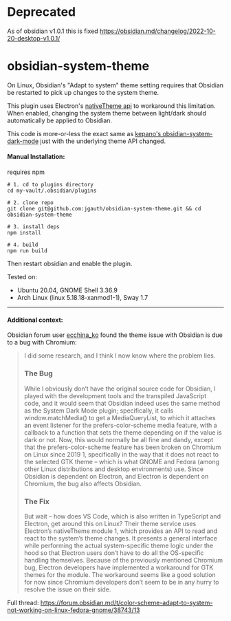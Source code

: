 # Deprecated
As of obsidian v1.0.1 this is fixed https://obsidian.md/changelog/2022-10-20-desktop-v1.0.1/

# obsidian-system-theme

On Linux, Obsidian's "Adapt to system" theme setting requires that Obsidian be restarted to pick up changes to the system theme.

This plugin uses Electron's [nativeTheme api](https://www.electronjs.org/docs/latest/api/native-theme) to workaround this limitation. When enabled, changing the system theme between light/dark should automatically be applied to Obsidian.

This code is more-or-less the exact same as [kepano's obsidian-system-dark-mode](https://github.com/kepano/obsidian-system-dark-mode) just with the underlying theme API changed.


#### Manual Installation:
requires npm

```
# 1. cd to plugins directory
cd my-vault/.obsidian/plugins

# 2. clone repo
git clone git@github.com:jgauth/obsidian-system-theme.git && cd obsidian-system-theme

# 3. install deps
npm install

# 4. build
npm run build
```
Then restart obsidian and enable the plugin.

Tested on:

- Ubuntu 20.04, GNOME Shell 3.36.9
- Arch Linux (linux 5.18.18-xanmod1-1), Sway 1.7

----

#### Additional context:

Obsidian forum user [ecchina_ko](https://forum.obsidian.md/u/ecchina_ko) found the theme issue with Obsidian is due to a bug with Chromium:

>I did some research, and I think I now know where the problem lies.
>### The Bug
>While I obviously don’t have the original source code for Obsidian, I played with the development tools and the transpiled JavaScript code, and it would seem that Obsidian indeed uses the same method as the System Dark Mode plugin; specifically, it calls window.matchMedia() to get a MediaQueryList, to which it attaches an event listener for the prefers-color-scheme media feature, with a callback to a function that sets the theme depending on if the value is dark or not. Now, this would normally be all fine and dandy, except that the prefers-color-scheme feature has been broken on Chromium on Linux since 2019 1, specifically in the way that it does not react to the selected GTK theme – which is what GNOME and Fedora (among other Linux distributions and desktop environments) use. Since Obsidian is dependent on Electron, and Electron is dependent on Chromium, the bug also affects Obsidian.
>### The Fix
>But wait – how does VS Code, which is also written in TypeScript and Electron, get around this on Linux? Their theme service uses Electron’s nativeTheme module 1, which provides an API to read and react to the system’s theme changes. It presents a general interface while performing the actual system-specific theme logic under the hood so that Electron users don’t have to do all the OS-specific handling themselves. Because of the previously mentioned Chromium bug, Electron developers have implemented a workaround for GTK themes for the module. The workaround seems like a good solution for now since Chromium developers don’t seem to be in any hurry to resolve the issue on their side.

Full thread: https://forum.obsidian.md/t/color-scheme-adapt-to-system-not-working-on-linux-fedora-gnome/38743/13
